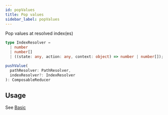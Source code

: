 ```yaml
---
id: popValues
title: Pop values
sidebar_label: popValues
---
```


Pop values at resolved index(es)

```ts
type IndexResolver =
  | number
  | number[]
  | ((state: any, action: any, context: object) => number | number[]);
```

```ts
pushValue(
  pathResolver: PathResolver,
  indexResolver?: IndexResolver
): ComposableReducer
```

## Usage

See [Basic](/docs/basic/createReducer#pushpop-values)
